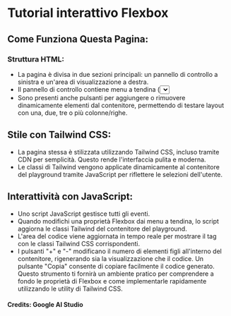# Tutorial interattivo Flexbox

## Come Funziona Questa Pagina:

### Struttura HTML:

- La pagina è divisa in due sezioni principali: un pannello di controllo a sinistra e un'area di visualizzazione a destra.
- Il pannello di controllo contiene menu a tendina (<select>) per ogni proprietà Flexbox del contenitore (flex-direction, justify-content, align-items, flex-wrap, e gap).
- Sono presenti anche pulsanti per aggiungere o rimuovere dinamicamente elementi dal contenitore, permettendo di testare layout con una, due, tre o più colonne/righe.

## Stile con Tailwind CSS:

- La pagina stessa è stilizzata utilizzando Tailwind CSS, incluso tramite CDN per semplicità. Questo rende l'interfaccia pulita e moderna.
- Le classi di Tailwind vengono applicate dinamicamente al contenitore del playground tramite JavaScript per riflettere le selezioni dell'utente.

## Interattività con JavaScript:

- Uno script JavaScript gestisce tutti gli eventi.
- Quando modifichi una proprietà Flexbox dai menu a tendina, lo script aggiorna le classi Tailwind del contenitore del playground.
- L'area del codice viene aggiornata in tempo reale per mostrare il tag <div> con le classi Tailwind CSS corrispondenti.
- I pulsanti "+" e "-" modificano il numero di elementi figli all'interno del contenitore, rigenerando sia la visualizzazione che il codice.
Un pulsante "Copia" consente di copiare facilmente il codice generato.
Questo strumento ti fornirà un ambiente pratico per comprendere a fondo le proprietà di Flexbox e come implementarle rapidamente utilizzando le utility di Tailwind CSS.

#### Credits: Google AI Studio
